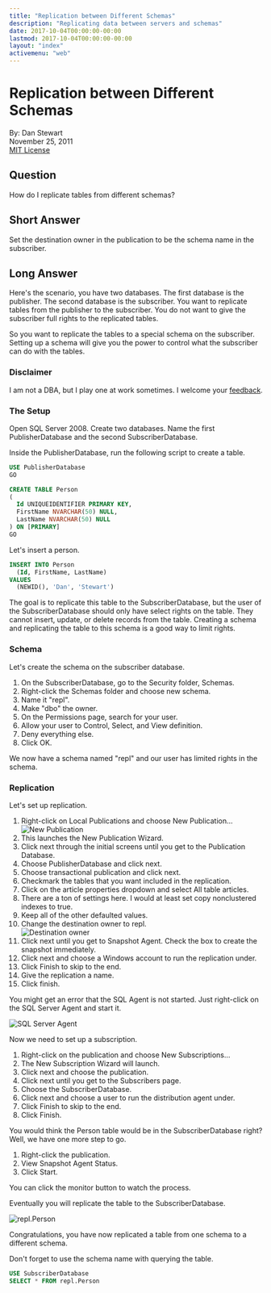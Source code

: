 ```yaml
---
title: "Replication between Different Schemas"
description: "Replicating data between servers and schemas"
date: 2017-10-04T00:00:00-00:00
lastmod: 2017-10-04T00:00:00-00:00
layout: "index"
activemenu: "web"
---
```


# Replication between Different Schemas

By: Dan Stewart\
November 25, 2011\
[MIT License](https://mit-license.org/)

## Question

How do I replicate tables from different schemas?

## Short Answer

Set the destination owner in the publication to be the schema name in the subscriber.

## Long Answer

Here's the scenario, you have two databases. The first database is the publisher. The second database is the subscriber. 
You want to replicate tables from the publisher to the subscriber. You do not want to give the subscriber full rights 
to the replicated tables.

So you want to replicate the tables to a special schema on the subscriber. Setting up a schema will give you the power 
to control what the subscriber can do with the tables.

### Disclaimer

I am not a DBA, but I play one at work sometimes. I welcome your [feedback](/contact/).

### The Setup

Open SQL Server 2008. Create two databases. Name the first PublisherDatabase and the second SubscriberDatabase.

Inside the PublisherDatabase, run the following script to create a table.

```sql
USE PublisherDatabase
GO

CREATE TABLE Person
(
  Id UNIQUEIDENTIFIER PRIMARY KEY,
  FirstName NVARCHAR(50) NULL,
  LastName NVARCHAR(50) NULL
) ON [PRIMARY]
GO
```

Let's insert a person.

```sql
INSERT INTO Person 
  (Id, FirstName, LastName) 
VALUES 
  (NEWID(), 'Dan', 'Stewart')
```

The goal is to replicate this table to the SubscriberDatabase, but the user of the SubscriberDatabase should only have select 
rights on the table. They cannot insert, update, or delete records from the table. Creating a schema and replicating the
table to this schema is a good way to limit rights.

### Schema

Let's create the schema on the subscriber database.

1. On the SubscriberDatabase, go to the Security folder, Schemas.
1. Right-click the Schemas folder and choose new schema.
1. Name it "repl".
1. Make "dbo" the owner.
1. On the Permissions page, search for your user.
1. Allow your user to Control, Select, and View definition.
1. Deny everything else.
1. Click OK.

We now have a schema named "repl" and our user has limited rights in the schema.

### Replication

Let's set up replication.

1. Right-click on Local Publications and choose New Publication&hellip;\
  ![New Publication](/images/sql/new_publication.png)
1. This launches the New Publication Wizard.
1. Click next through the initial screens until you get to the Publication Database.
1. Choose PublisherDatabase and click next.
1. Choose transactional publication and click next.
1. Checkmark the tables that you want included in the replication.
1. Click on the article properties dropdown and select All table articles.
1. There are a ton of settings here. I would at least set copy nonclustered indexes to true.
1. Keep all of the other defaulted values.
1. Change the destination owner to repl.\
  ![Destination owner](/images/sql/destination_owner.png)
1. Click next until you get to Snapshot Agent. Check the box to create the snapshot immediately.
1. Click next and choose a Windows account to run the replication under.
1. Click Finish to skip to the end.
1. Give the replication a name.
1. Click finish.

You might get an error that the SQL Agent is not started. Just right-click on the SQL Server Agent and start it.

![SQL Server Agent](/images/sql/sql_server_agent.png)

Now we need to set up a subscription. 

1. Right-click on the publication and choose New Subscriptions&hellip;
1. The New Subscription Wizard will launch.
1. Click next and choose the publication.
1. Click next until you get to the Subscribers page.
1. Choose the SubscriberDatabase.
1. Click next and choose a user to run the distribution agent under.
1. Click Finish to skip to the end.
1. Click Finish.

You would think the Person table would be in the SubscriberDatabase right? Well, we have one more step to go.

1. Right-click the publication.
1. View Snapshot Agent Status.
1. Click Start.

You can click the monitor button to watch the process.

Eventually you will replicate the table to the SubscriberDatabase.

![repl.Person](/images/sql/repl_person.png)

Congratulations, you have now replicated a table from one schema to a different schema.

Don't forget to use the schema name with querying the table.

```sql
USE SubscriberDatabase
SELECT * FROM repl.Person
```